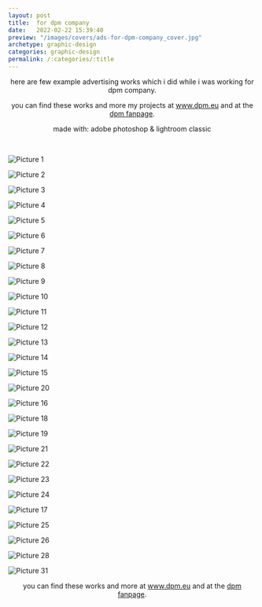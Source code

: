 ```yaml
---
layout: post
title:  for dpm company
date:   2022-02-22 15:39:40
preview: "/images/covers/ads-for-dpm-company_cover.jpg"
archetype: graphic-design
categories: graphic-design
permalink: /:categories/:title
---
```


<center>
here are few example advertising works which i did while i was working for dpm company.
<p>you can find these works and more my projects at <a href="https://dpm.eu/">www.dpm.eu</a> and at the <a href="https://fb.watch/bbuX4ocjuX/">dpm fanpage</a>.</p>
<p>made with: adobe photoshop & lightroom classic</p>
</center>
<p>&nbsp;</p>


![Picture 1](\images\graphic-design\ads-for-dpm-company\1.jpg)

![Picture 2](\images\graphic-design\ads-for-dpm-company\2.jpg)

![Picture 3](\images\graphic-design\ads-for-dpm-company\3.jpg)

![Picture 4](\images\graphic-design\ads-for-dpm-company\4.jpg)

![Picture 5](\images\graphic-design\ads-for-dpm-company\5.jpg)

![Picture 6](\images\graphic-design\ads-for-dpm-company\6.jpg)

![Picture 7](\images\graphic-design\ads-for-dpm-company\7.jpg)

![Picture 8](\images\graphic-design\ads-for-dpm-company\8.jpg)

![Picture 9](\images\graphic-design\ads-for-dpm-company\9.jpg)

![Picture 10](\images\graphic-design\ads-for-dpm-company\10.jpg)

![Picture 11](\images\graphic-design\ads-for-dpm-company\11.jpg)

![Picture 12](\images\graphic-design\ads-for-dpm-company\12.jpg)

![Picture 13](\images\graphic-design\ads-for-dpm-company\13.jpg)

![Picture 14](\images\graphic-design\ads-for-dpm-company\14.jpg)

![Picture 15](\images\graphic-design\ads-for-dpm-company\15.jpg)

![Picture 20](\images\graphic-design\ads-for-dpm-company\20.jpg)

![Picture 16](\images\graphic-design\ads-for-dpm-company\16.jpg)

![Picture 18](\images\graphic-design\ads-for-dpm-company\18.jpg)

![Picture 19](\images\graphic-design\ads-for-dpm-company\19.jpg)

![Picture 21](\images\graphic-design\ads-for-dpm-company\21.jpg)

![Picture 22](\images\graphic-design\ads-for-dpm-company\22.jpg)

![Picture 23](\images\graphic-design\ads-for-dpm-company\23.jpg)

![Picture 24](\images\graphic-design\ads-for-dpm-company\24.jpg)

![Picture 17](\images\graphic-design\ads-for-dpm-company\17.jpg)

![Picture 25](\images\graphic-design\ads-for-dpm-company\25.jpg)

![Picture 26](\images\graphic-design\ads-for-dpm-company\26.jpg)

<!-- ![Picture 27](\images\graphic-design\ads-for-dpm-company\27.jpg) -->

![Picture 28](\images\graphic-design\ads-for-dpm-company\28.jpg)

<!-- ![Picture 29](\images\graphic-design\ads-for-dpm-company\29.jpg) -->

<!-- ![Picture 30](\images\graphic-design\ads-for-dpm-company\30.jpg) -->

![Picture 31](\images\graphic-design\ads-for-dpm-company\31.jpg)

<center>
you can find these works and more at <a href="https://dpm.eu/">www.dpm.eu</a> and at the <a href="https://fb.watch/bbsCKItiat/">dpm fanpage</a>.
</center>
